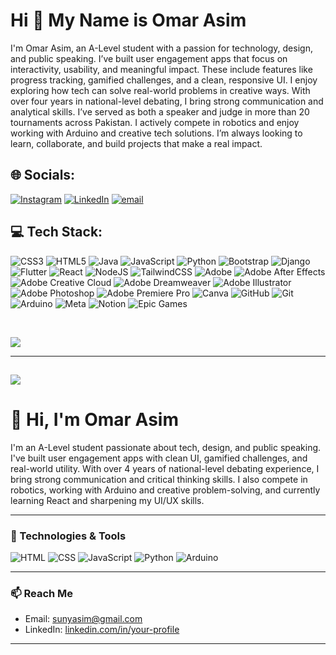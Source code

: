 # Hi 👋 My Name is Omar Asim
<p>I'm Omar Asim, an A-Level student with a passion for technology, design, and public speaking. I’ve built user engagement apps that focus on interactivity, usability, and meaningful impact. These include features like progress tracking, gamified challenges, and a clean, responsive UI. I enjoy exploring how tech can solve real-world problems in creative ways. With over four years in national-level debating, I bring strong communication and analytical skills. I’ve served as both a speaker and judge in more than 20 tournaments across Pakistan. I actively compete in robotics and enjoy working with Arduino and creative tech solutions. I’m always looking to learn, collaborate, and build projects that make a real impact.</p>

## 🌐 Socials:
[![Instagram](https://img.shields.io/badge/Instagram-%23E4405F.svg?logo=Instagram&logoColor=white)](https://instagram.com/_0mar.3) [![LinkedIn](https://img.shields.io/badge/LinkedIn-%230077B5.svg?logo=linkedin&logoColor=white)](https://www.linkedin.com/in/omar-asim-2b716232b/) [![email](https://img.shields.io/badge/Email-D14836?logo=gmail&logoColor=white)](mailto:sunyasim@gmail.com) 

## 💻 Tech Stack:
![CSS3](https://img.shields.io/badge/css3-%231572B6.svg?style=flat&logo=css3&logoColor=white) ![HTML5](https://img.shields.io/badge/html5-%23E34F26.svg?style=flat&logo=html5&logoColor=white) ![Java](https://img.shields.io/badge/java-%23ED8B00.svg?style=flat&logo=openjdk&logoColor=white) ![JavaScript](https://img.shields.io/badge/javascript-%23323330.svg?style=flat&logo=javascript&logoColor=%23F7DF1E) ![Python](https://img.shields.io/badge/python-3670A0?style=flat&logo=python&logoColor=ffdd54) ![Bootstrap](https://img.shields.io/badge/bootstrap-%238511FA.svg?style=flat&logo=bootstrap&logoColor=white) ![Django](https://img.shields.io/badge/django-%23092E20.svg?style=flat&logo=django&logoColor=white) ![Flutter](https://img.shields.io/badge/Flutter-%2302569B.svg?style=flat&logo=Flutter&logoColor=white) ![React](https://img.shields.io/badge/react-%2320232a.svg?style=flat&logo=react&logoColor=%2361DAFB) ![NodeJS](https://img.shields.io/badge/node.js-6DA55F?style=flat&logo=node.js&logoColor=white) ![TailwindCSS](https://img.shields.io/badge/tailwindcss-%2338B2AC.svg?style=flat&logo=tailwind-css&logoColor=white) ![Adobe](https://img.shields.io/badge/adobe-%23FF0000.svg?style=flat&logo=adobe&logoColor=white) ![Adobe After Effects](https://img.shields.io/badge/Adobe%20After%20Effects-9999FF.svg?style=flat&logo=Adobe%20After%20Effects&logoColor=white) ![Adobe Creative Cloud](https://img.shields.io/badge/Adobe%20Creative%20Cloud-DA1F26.svg?style=flat&logo=Adobe%20Creative%20Cloud&logoColor=white) ![Adobe Dreamweaver](https://img.shields.io/badge/Adobe%20Dreamweaver-FF61F6.svg?style=flat&logo=Adobe%20Dreamweaver&logoColor=white) ![Adobe Illustrator](https://img.shields.io/badge/adobe%20illustrator-%23FF9A00.svg?style=flat&logo=adobe%20illustrator&logoColor=white) ![Adobe Photoshop](https://img.shields.io/badge/adobe%20photoshop-%2331A8FF.svg?style=flat&logo=adobe%20photoshop&logoColor=white) ![Adobe Premiere Pro](https://img.shields.io/badge/Adobe%20Premiere%20Pro-9999FF.svg?style=flat&logo=Adobe%20Premiere%20Pro&logoColor=white) ![Canva](https://img.shields.io/badge/Canva-%2300C4CC.svg?style=flat&logo=Canva&logoColor=white) ![GitHub](https://img.shields.io/badge/github-%23121011.svg?style=flat&logo=github&logoColor=white) ![Git](https://img.shields.io/badge/git-%23F05033.svg?style=flat&logo=git&logoColor=white) ![Arduino](https://img.shields.io/badge/-Arduino-00979D?style=flat&logo=Arduino&logoColor=white) ![Meta](https://img.shields.io/badge/Meta-%230467DF.svg?style=flat&logo=Meta&logoColor=white) ![Notion](https://img.shields.io/badge/Notion-%23000000.svg?style=flat&logo=notion&logoColor=white) ![Epic Games](https://img.shields.io/badge/epicgames-%23313131.svg?style=flat&logo=epicgames&logoColor=white)

<br>

![](https://github-readme-stats.vercel.app/api/top-langs/?username=omarasim6&theme=dark&hide_border=false&include_all_commits=false&count_private=false&layout=compact)

---
[![](https://visitcount.itsvg.in/api?id=omarasim6&icon=0&color=0)](https://visitcount.itsvg.in)
---

# 👋 Hi, I'm Omar Asim

I'm an A-Level student passionate about tech, design, and public speaking. I've built user engagement apps with clean UI, gamified challenges, and real-world utility. With over 4 years of national-level debating experience, I bring strong communication and critical thinking skills. I also compete in robotics, working with Arduino and creative problem-solving, and currently learning React and sharpening my UI/UX skills.

---

### 🔧 Technologies & Tools

![HTML](https://img.shields.io/badge/-HTML5-E34F26?style=flat&logo=html5&logoColor=white)
![CSS](https://img.shields.io/badge/-CSS3-1572B6?style=flat&logo=css3)
![JavaScript](https://img.shields.io/badge/-JavaScript-F7DF1E?style=flat&logo=javascript&logoColor=black)
![Python](https://img.shields.io/badge/-Python-3776AB?style=flat&logo=python&logoColor=white)
![Arduino](https://img.shields.io/badge/-Arduino-00979D?style=flat&logo=arduino&logoColor=white)

---

### 📫 Reach Me

- Email: [sunyasim@gmail.com](mailto:sunyasim@gmail.com)
- LinkedIn: [linkedin.com/in/your-profile](https://linkedin.com/in/your-profile)

---

